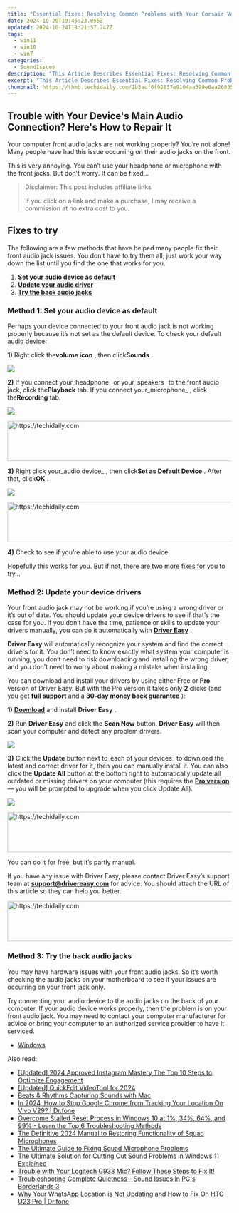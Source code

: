 ```yaml
---
title: "Essential Fixes: Resolving Common Problems with Your Corsair Void Audio Device"
date: 2024-10-20T19:45:23.055Z
updated: 2024-10-24T18:21:57.747Z
tags:
  - win11
  - win10
  - win7
categories:
  - SoundIssues
description: "This Article Describes Essential Fixes: Resolving Common Problems with Your Corsair Void Audio Device"
excerpt: "This Article Describes Essential Fixes: Resolving Common Problems with Your Corsair Void Audio Device"
thumbnail: https://thmb.techidaily.com/1b3acf6f92837e9104aa399e6aa268354b94b6b827af6bb095b68b19082ca48f.png
---
```


## Trouble with Your Device's Main Audio Connection? Here's How to Repair It

Your computer front audio jacks are not working properly? You’re not alone! Many people have had this issue occurring on their audio jacks on the front.

 This is very annoying. You can’t use your headphone or microphone with the front jacks. But don’t worry. It can be fixed…

>  Disclaimer: This post includes affiliate links
>
>  If you click on a link and make a purchase, I may receive a commission at no extra cost to you.
>

## Fixes to try

 The following are a few methods that have helped many people fix their front audio jack issues. You don’t have to try them all; just work your way down the list until you find the one that works for you.

1. [**Set your audio device as default**](https://tools.techidaily.com/drivereasy/download/)
2. [**Update your audio driver**](https://tools.techidaily.com/drivereasy/download/)
3. [**Try the back audio jacks**](https://tools.techidaily.com/drivereasy/download/)

### Method 1: Set your audio device as default

 Perhaps your device connected to your front audio jack is not working properly because it’s not set as the default device. To check your default audio device:

**1)** Right click the**volume icon** , then click**Sounds** .

![](https://images.drivereasy.com/wp-content/uploads/2018/06/img_5b348985cac7a.jpg)

**2)** If you connect your_headphone_ or your_speakers_ to the front audio jack, click the**Playback** tab. If you connect your_microphone_ , click the**Recording** tab.

![](https://images.drivereasy.com/wp-content/uploads/2018/06/img_5b348efb28884.jpg)

<!-- affiliate ads begin -->
<a href="https://appsumo.8odi.net/c/5597632/2037346/7443" target="_top" id="2037346">
  <img src="//a.impactradius-go.com/display-ad/7443-2037346" border="0" alt="https://techidaily.com" width="728" height="90"/>
</a>
<img height="0" width="0" src="https://appsumo.8odi.net/i/5597632/2037346/7443" style="position:absolute;visibility:hidden;" border="0" />
<!-- affiliate ads end -->

**3)** Right click your_audio device_ , then click**Set as Default Device** . After that, click**OK** .

![](https://images.drivereasy.com/wp-content/uploads/2018/06/img_5b34902f6d664.jpg)

<!-- affiliate ads begin -->
<a href="https://aligracehair.sjv.io/c/5597632/2087239/19272" target="_top" id="2087239">
  <img src="//a.impactradius-go.com/display-ad/19272-2087239" border="0" alt="https://techidaily.com" width="728" height="90"/>
</a>
<img height="0" width="0" src="https://aligracehair.sjv.io/i/5597632/2087239/19272" style="position:absolute;visibility:hidden;" border="0" />
<!-- affiliate ads end -->

**4)** Check to see if you’re able to use your audio device.

 Hopefully this works for you. But if not, there are two more fixes for you to try…

### Method 2: Update your device drivers

 Your front audio jack may not be working if you’re using a wrong driver or it’s out of date. You should update your device drivers to see if that’s the case for you. If you don’t have the time, patience or skills to update your drivers manually, you can do it automatically with [**Driver Easy**](https://tools.techidaily.com/drivereasy/download/) .

**Driver Easy**  will automatically recognize your system and find the correct drivers for it. You don’t need to know exactly what system your computer is running, you don’t need to risk downloading and installing the wrong driver, and you don’t need to worry about making a mistake when installing.

 You can download and install your drivers by using either Free or **Pro**  version of Driver Easy. But with the Pro version it takes only **2**  clicks (and you get **full support** and a **30-day money back guarantee** ):

**1)** [**Download**](https://tools.techidaily.com/drivereasy/download/) and install **Driver Easy** .

**2)** Run **Driver Easy** and click the **Scan Now** button. **Driver Easy**  will then scan your computer and detect any problem drivers.

![](https://images.drivereasy.com/wp-content/uploads/2018/06/img_5b344dbcb3a78.jpg)

**3)**  Click the **Update**  button next to_each of your devices_ to download the latest and correct driver for it, then you can manually install it. You can also click the **Update All**  button at the bottom right to automatically update all outdated or missing drivers on your computer (this requires the **[Pro version](https://tools.techidaily.com/drivereasy/download/)**  — you will be prompted to upgrade when you click Update All).

![](https://images.drivereasy.com/wp-content/uploads/2018/06/img_5b3494ff64802.jpg)

<!-- affiliate ads begin -->
<a href="https://ephamedtechinc.pxf.io/c/5597632/2136613/26400" target="_top" id="2136613">
  <img src="//a.impactradius-go.com/display-ad/26400-2136613" border="0" alt="https://techidaily.com" width="728" height="90"/>
</a>
<img height="0" width="0" src="https://ephamedtechinc.pxf.io/i/5597632/2136613/26400" style="position:absolute;visibility:hidden;" border="0" />
<!-- affiliate ads end -->

 You can do it for free, but it’s partly manual.

 If you have any issue with Driver Easy, please contact Driver Easy’s support team at **[support@drivereasy.com](https://tools.techidaily.com/drivereasy/download/)**  for advice. You should attach the URL of this article so they can help you better.

<!-- affiliate ads begin -->
<a href="https://dhgate.sjv.io/c/5597632/1175223/12108" target="_top" id="1175223">
  <img src="//a.impactradius-go.com/display-ad/12108-1175223" border="0" alt="https://techidaily.com" width="728" height="90"/>
</a>
<img height="0" width="0" src="https://dhgate.sjv.io/i/5597632/1175223/12108" style="position:absolute;visibility:hidden;" border="0" />
<!-- affiliate ads end -->

### Method 3: Try the back audio jacks

 You may have hardware issues with your front audio jacks. So it’s worth checking the audio jacks on your motherboard to see if your issues are occurring on your front jack only.

 Try connecting your audio device to the audio jacks on the back of your computer. If your audio device works properly, then the problem is on your front audio jack. You may need to contact your computer manufacturer for advice or bring your computer to an authorized service provider to have it serviced.

* [Windows](https://tools.techidaily.com/drivereasy/download/)

<ins class="adsbygoogle"
     style="display:block"
     data-ad-format="autorelaxed"
     data-ad-client="ca-pub-7571918770474297"
     data-ad-slot="1223367746"></ins>

<ins class="adsbygoogle"
     style="display:block"
     data-ad-client="ca-pub-7571918770474297"
     data-ad-slot="8358498916"
     data-ad-format="auto"
     data-full-width-responsive="true"></ins>

<span class="atpl-alsoreadstyle">Also read:</span>
<div><ul>
<li><a href="https://instagram-videos.techidaily.com/updated-2024-approved-instagram-mastery-the-top-10-steps-to-optimize-engagement/"><u>[Updated] 2024 Approved Instagram Mastery The Top 10 Steps to Optimize Engagement</u></a></li>
<li><a href="https://youtube-tips.techidaily.com/ed-quickedit-videotool-for-2024/"><u>[Updated] QuickEdit VideoTool for 2024</u></a></li>
<li><a href="https://screen-video-capture.techidaily.com/beats-and-rhythms-capturing-sounds-with-mac/"><u>Beats & Rhythms Capturing Sounds with Mac</u></a></li>
<li><a href="https://review-topics.techidaily.com/in-2024-how-to-stop-google-chrome-from-tracking-your-location-on-vivo-v29-drfone-by-drfone-virtual-android/"><u>In 2024, How to Stop Google Chrome from Tracking Your Location On Vivo V29? | Dr.fone</u></a></li>
<li><a href="https://win-tricks.techidaily.com/overcome-stalled-reset-process-in-windows-10-at-1-34-64-and-99-learn-the-top-6-troubleshooting-methods/"><u>Overcome Stalled Reset Process in Windows 10 at 1%, 34%, 64%, and 99% - Learn the Top 6 Troubleshooting Methods</u></a></li>
<li><a href="https://sound-issues.techidaily.com/the-definitive-2024-manual-to-restoring-functionality-of-squad-microphones/"><u>The Definitive 2024 Manual to Restoring Functionality of Squad Microphones</u></a></li>
<li><a href="https://sound-issues.techidaily.com/the-ultimate-guide-to-fixing-squad-microphone-problems/"><u>The Ultimate Guide to Fixing Squad Microphone Problems</u></a></li>
<li><a href="https://sound-issues.techidaily.com/the-ultimate-solution-for-cutting-out-sound-problems-in-windows-11-explained/"><u>The Ultimate Solution for Cutting Out Sound Problems in Windows 11 Explained</u></a></li>
<li><a href="https://sound-issues.techidaily.com/trouble-with-your-logitech-g933-mic-follow-these-steps-to-fix-it/"><u>Trouble with Your Logitech G933 Mic? Follow These Steps to Fix It!</u></a></li>
<li><a href="https://sound-issues.techidaily.com/troubleshooting-complete-quietness-sound-issues-in-pcs-borderlands-3/"><u>Troubleshooting Complete Quietness - Sound Issues in PC's Borderlands 3</u></a></li>
<li><a href="https://location-social.techidaily.com/why-your-whatsapp-location-is-not-updating-and-how-to-fix-on-htc-u23-pro-drfone-by-drfone-virtual-android/"><u>Why Your WhatsApp Location is Not Updating and How to Fix On HTC U23 Pro | Dr.fone</u></a></li>
</ul></div>

